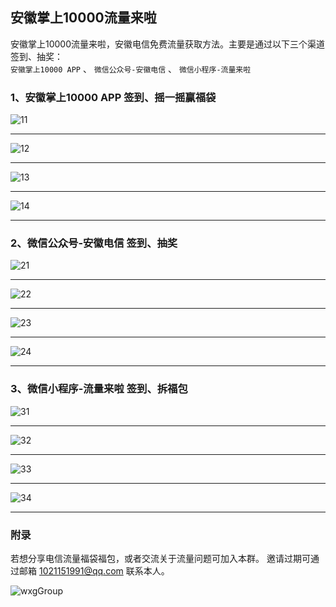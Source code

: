 ## 安徽掌上10000流量来啦

安徽掌上10000流量来啦，安徽电信免费流量获取方法。主要是通过以下三个渠道签到、抽奖： <br/>
`安徽掌上10000 APP` 、 `微信公众号-安徽电信` 、 `微信小程序-流量来啦` <br/>



### 1、安徽掌上10000 APP  签到、摇一摇赢福袋

![11]( https://codechina.csdn.net/xu180/document/-/raw/master/imgs/TelecomTraffic/11.jpg )

---

![12]( https://codechina.csdn.net/xu180/document/-/raw/master/imgs/TelecomTraffic/12.jpg )

---

![13]( https://codechina.csdn.net/xu180/document/-/raw/master/imgs/TelecomTraffic/13.jpg )

---

![14]( https://codechina.csdn.net/xu180/document/-/raw/master/imgs/TelecomTraffic/14.jpg )

---

### 2、微信公众号-安徽电信 签到、抽奖

![21]( https://codechina.csdn.net/xu180/document/-/raw/master/imgs/TelecomTraffic/21.jpg )

---

![22]( https://codechina.csdn.net/xu180/document/-/raw/master/imgs/TelecomTraffic/22.jpg )

---

![23]( https://codechina.csdn.net/xu180/document/-/raw/master/imgs/TelecomTraffic/23.jpg )

---

![24]( https://codechina.csdn.net/xu180/document/-/raw/master/imgs/TelecomTraffic/24.jpg )

---

### 3、微信小程序-流量来啦 签到、拆福包

![31]( https://codechina.csdn.net/xu180/document/-/raw/master/imgs/TelecomTraffic/31.jpg )

---

![32]( https://codechina.csdn.net/xu180/document/-/raw/master/imgs/TelecomTraffic/32.jpg )

---

![33]( https://codechina.csdn.net/xu180/document/-/raw/master/imgs/TelecomTraffic/33.jpg )

---

![34]( https://codechina.csdn.net/xu180/document/-/raw/master/imgs/TelecomTraffic/34.jpg )

---

### 附录

若想分享电信流量福袋福包，或者交流关于流量问题可加入本群。
邀请过期可通过邮箱 1021151991@qq.com 联系本人。

![wxgGroup]( https://codechina.csdn.net/xu180/document/-/raw/master/imgs/TelecomTraffic/wxgGroup.jpg )
